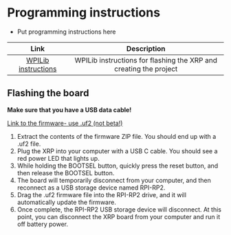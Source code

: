 # Programming instructions
* Put programming instructions here

|Link|Description|
|:---:|:---:|
|[WPILib instructions](https://docs.wpilib.org/en/stable/docs/xrp-robot/programming-xrp.html)| WPILib instructions for flashing the XRP and creating the project|

## Flashing the board 
**Make sure that you have a USB data cable!**

[Link to the firmware- use .uf2 (not beta!)](https://github.com/wpilibsuite/xrp-wpilib-firmware/releases)

1. Extract the contents of the firmware ZIP file. You should end up with a .uf2 file.
2. Plug the XRP into your computer with a USB C cable. You should see a red power LED that lights up.
3. While holding the BOOTSEL button, quickly press the reset button, and then release the BOOTSEL button.
4. The board will temporarily disconnect from your computer, and then reconnect as a USB storage device named RPI-RP2.
5. Drag the .uf2 firmware file into the RPI-RP2 drive, and it will automatically update the firmware.
6. Once complete, the RPI-RP2 USB storage device will disconnect. At this point, you can disconnect the XRP board from your computer and run it off battery power.